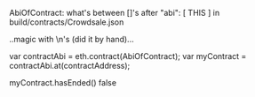 
AbiOfContract: what's between []'s after "abi": [ THIS ] in build/contracts/Crowdsale.json

..magic with \n's (did it by hand)...

var contractAbi = eth.contract(AbiOfContract);
var myContract = contractAbi.at(contractAddress);

myContract.hasEnded()
false
